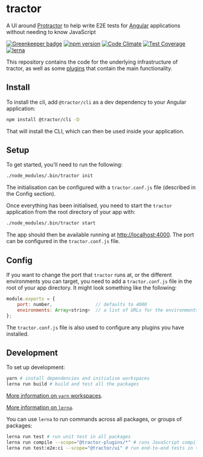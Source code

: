 # tractor

A UI around [Protractor](http://angular.github.io/protractor/) to help write E2E tests for [Angular](https://angular.io/) applications without needing to know JavaScript

[![Greenkeeper badge](https://badges.greenkeeper.io/TradeMe/tractor.svg)](https://greenkeeper.io/)
[![npm version](https://img.shields.io/npm/v/tractor.svg)](https://www.npmjs.com/package/tractor)
[![Code Climate](https://codeclimate.com/github/TradeMe/tractor/badges/gpa.svg)](https://codeclimate.com/github/TradeMe/tractor)
[![Test Coverage](https://codeclimate.com/github/TradeMe/tractor/coverage.svg)](https://codeclimate.com/github/TradeMe/tractor/coverage)
[![lerna](https://img.shields.io/badge/maintained%20with-lerna-cc00ff.svg)](https://github.com/TradeMe/tractor)

This repository contains the code for the underlying infrastructure of tractor, as well as some [plugins](https://www.npmjs.com/org/tractor-plugins) that contain the main functionality.

## Install

To install the cli, add `@tractor/cli` as a dev dependency to your Angular application:

```sh
npm install @tractor/cli -D
```

That will install the CLI, which can then be used inside your application.

## Setup

To get started, you'll need to run the following:

```sh
./node_modules/.bin/tractor init
```

The initialisation can be configured with a `tractor.conf.js` file (described in the Config section).

Once everything has been initialised, you need to start the `tractor` application from the root directory of your app with:

```sh
./node_modules/.bin/tractor start
```

The app should then be available running at [http://localhost:4000](http://localhost:4000). The port can be configured in the `tractor.conf.js` file.

## Config

If you want to change the port that `tractor` runs at, or the different environments you can target, you need to add a `tractor.conf.js` file in the root of your app directory. It might look something like the following:

```javascript
module.exports = {
    port: number,                // defaults to 4000
    environments: Array<string>  // a list of URLs for the environments to run the tests in
};
```

The `tractor.conf.js` file is also used to configure any plugins you have installed.

## Development

To set up development:

```sh
yarn # install dependencies and initialise workspaces
lerna run build # build and test all the packages
```

[More information on `yarn` workspaces](https://yarnpkg.com/en/docs/workspaces).

[More information on `lerna`](https://lernajs.io/).

You can use `lerna` to run commands across all packages, or groups of packages:

```sh
lerna run test # run unit test in all packages
lerna run compile --scope="@tractor-plugins/*" # runs JavaScript compiler in all @tractor-plugin packages
lerna run test:e2e:ci --scope="@tractor/ui" # run end-to-end tests in the @tractor/ui package only
```
